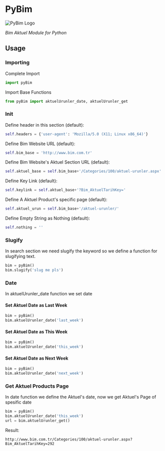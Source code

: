 # PyBim
![PyBim Logo](https://i.hizliresim.com/RO5WqZ.png)

*Bim Aktuel Module for Python*

## Usage

### Importing

Complete Import

```python
import pyBim
```

Import Base Functions

```python
from pyBim import aktuelUrunler_date, aktuelUrunler_get
```

### Init
Define header in this section (default):
```python
self.headers = {'user-agent': 'Mozilla/5.0 (X11; Linux x86_64)'}
```
Define Bim Website URL (default):
```python
self.bim_base = 'http://www.bim.com.tr'
```

Define Bim Website's Aktuel Section URL (default):
```python
self.aktuel_base = self.bim_base+'/Categories/100/aktuel-urunler.aspx'
```

Define Key Link (default):
```python
self.keylink = self.aktuel_base+'?Bim_AktuelTarihKey='
```

Define A Aktuel Product's specific page (default):
```python
self.aktuel_urun = self.bim_base+'/aktuel-urunler/'
```

Define Empty String as Nothing (default):
```python
self.nothing = ''
```

### Slugify

In search section we need slugify the keyword so we define a function for slugifying text.

```python
bim = pyBim()
bim.slugify('slug me pls')
```

### Date

In aktuelUrunler_date function we set date

#### Set Aktuel Date as Last Week
```python
bim = pyBim()
bim.aktuelUrunler_date('last_week')
```

#### Set Aktuel Date as This Week
```python
bim = pyBim()
bim.aktuelUrunler_date('this_week')
```

#### Set Aktuel Date as Next Week
```python
bim = pyBim()
bim.aktuelUrunler_date('next_week')
```

### Get Aktuel Products Page

In date function we define the Aktuel's date, now we get Aktuel's Page of spesific date

```python
bim = pyBim()
bim.aktuelUrunler_date('this_week')
url = bim.aktuelUrunler_get()
```

Result:
```shell
http://www.bim.com.tr/Categories/100/aktuel-urunler.aspx?Bim_AktuelTarihKey=292
```


